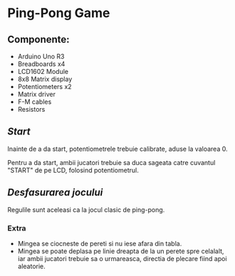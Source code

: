# **Ping-Pong Game** 

## Componente:
- Arduino Uno R3
- Breadboards x4
- LCD1602 Module
- 8x8 Matrix display
- Potentiometers x2
- Matrix driver
- F-M cables
- Resistors


## *Start*

Inainte de a da start, potentiometrele trebuie calibrate, aduse la valoarea 0.

Pentru a da start, ambii jucatori trebuie sa duca sageata catre cuvantul "START" de pe LCD, folosind potentiometrul.


## *Desfasurarea jocului*

Regulile sunt aceleasi ca la jocul clasic de ping-pong.

### **Extra**

- Mingea se ciocneste de pereti si nu iese afara din tabla.
- Mingea se poate deplasa pe linie dreapta de la un perete spre celalalt, iar ambii jucatori trebuie sa o urmareasca, directia de plecare fiind apoi aleatorie.

